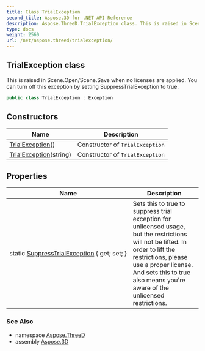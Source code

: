 ```yaml
---
title: Class TrialException
second_title: Aspose.3D for .NET API Reference
description: Aspose.ThreeD.TrialException class. This is raised in Scene.Open/Scene.Save when no licenses are applied. You can turn off this exception by setting SuppressTrialException to true
type: docs
weight: 2560
url: /net/aspose.threed/trialexception/
---
```

## TrialException class

This is raised in Scene.Open/Scene.Save when no licenses are applied. You can turn off this exception by setting SuppressTrialException to true.

```csharp
public class TrialException : Exception
```

## Constructors

| Name | Description |
| --- | --- |
| [TrialException](trialexception/#constructor)() | Constructor of `TrialException` |
| [TrialException](trialexception/#constructor_1)(string) | Constructor of `TrialException` |

## Properties

| Name | Description |
| --- | --- |
| static [SuppressTrialException](../../aspose.threed/trialexception/suppresstrialexception/) { get; set; } | Sets this to true to suppress trial exception for unlicensed usage, but the restrictions will not be lifted. In order to lift the restrictions, please use a proper license. And sets this to true also means you're aware of the unlicensed restrictions. |

### See Also

* namespace [Aspose.ThreeD](../../aspose.threed/)
* assembly [Aspose.3D](../../)


